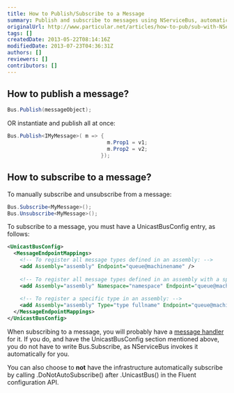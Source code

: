 ```yaml
---
title: How to Publish/Subscribe to a Message
summary: Publish and subscribe to messages using NServiceBus, automatically and manually.
originalUrl: http://www.particular.net/articles/how-to-pub/sub-with-NServiceBus
tags: []
createdDate: 2013-05-22T08:14:16Z
modifiedDate: 2013-07-23T04:36:31Z
authors: []
reviewers: []
contributors: []
---
```


How to publish a message?
-------------------------


```C#
Bus.Publish(messageObject);
```

 OR instantiate and publish all at once:


```C#
Bus.Publish<IMyMessage>( m => { 
                                m.Prop1 = v1; 
                                m.Prop2 = v2; 
                              });
```

 How to subscribe to a message?
------------------------------

To manually subscribe and unsubscribe from a message:


```C#
Bus.Subscribe<MyMessage>();    
Bus.Unsubscribe<MyMessage>();
```

 To subscribe to a message, you must have a UnicastBusConfig entry, as follows:


```XML
<UnicastBusConfig>
  <MessageEndpointMappings>
    <!-- To register all message types defined in an assembly: -->
    <add Assembly="assembly" Endpoint="queue@machinename" />
    
    <!-- To register all message types defined in an assembly with a specific namespace (it does not include sub namespaces): -->
    <add Assembly="assembly" Namespace="namespace" Endpoint="queue@machinename" />
    
    <!-- To register a specific type in an assembly: -->
    <add Assembly="assembly" Type="type fullname" Endpoint="queue@machinename" />
  </MessageEndpointMappings>
</UnicastBusConfig>
```

 When subscribing to a message, you will probably have a [message handler](how-do-i-handle-a-message.md) for it. If you do, and have the UnicastBusConfig section mentioned above, you do not have to write Bus.Subscribe, as NServiceBus invokes it automatically for you.

You can also choose to **not** have the infrastructure automatically subscribe by calling .DoNotAutoSubscribe() after .UnicastBus() in the Fluent configuration API.

